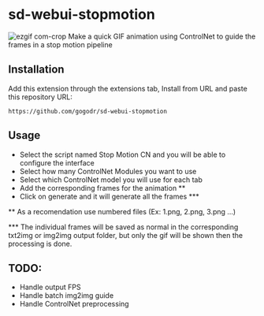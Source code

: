 # sd-webui-stopmotion
![ezgif com-crop](https://user-images.githubusercontent.com/2740936/229401064-f42c353b-9eae-47e6-97a5-036c5e40f418.gif)
Make a quick GIF animation using ControlNet to guide the frames in a stop motion pipeline

## Installation
Add this extension through the extensions tab, Install from URL and paste this repository URL: 

`https://github.com/gogodr/sd-webui-stopmotion` 

## Usage
- Select the script named Stop Motion CN and you will be able to configure the interface
- Select how many ControlNet Modules you want to use
- Select which ControlNet model you will use for each tab
- Add the corresponding frames for the animation **
- Click on generate and it will generate all the frames ***

** As a recomendation use numbered files (Ex: 1.png, 2.png, 3.png ...)

*** The individual frames will be saved as normal in the corresponding txt2img or img2img output folder, but only the gif will be shown then the processing is done. 

## TODO:
- Handle output FPS
- Handle batch img2img guide
- Handle ControlNet preprocessing
